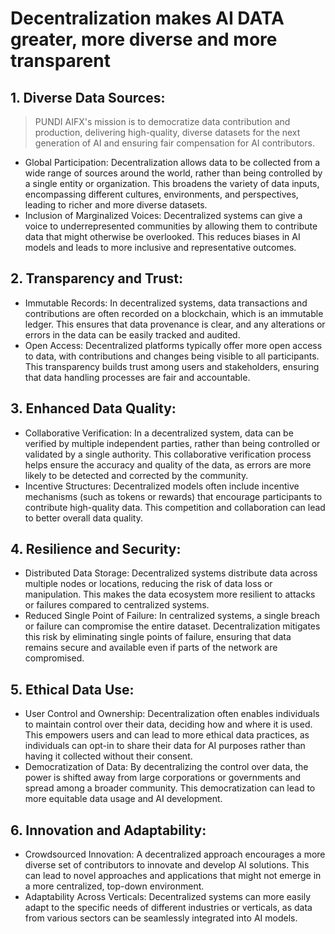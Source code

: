 # Decentralization makes AI DATA greater, more diverse and more transparent

## 1. Diverse Data Sources:

> PUNDI AIFX's mission is to democratize data contribution and production, delivering high-quality, diverse datasets for the next generation of AI and ensuring fair compensation for AI contributors.

* Global Participation: Decentralization allows data to be collected from a wide range of sources around the world, rather than being controlled by a single entity or organization. This broadens the variety of data inputs, encompassing different cultures, environments, and perspectives, leading to richer and more diverse datasets.
* Inclusion of Marginalized Voices: Decentralized systems can give a voice to underrepresented communities by allowing them to contribute data that might otherwise be overlooked. This reduces biases in AI models and leads to more inclusive and representative outcomes.

## 2. Transparency and Trust:

* Immutable Records: In decentralized systems, data transactions and contributions are often recorded on a blockchain, which is an immutable ledger. This ensures that data provenance is clear, and any alterations or errors in the data can be easily tracked and audited.
* Open Access: Decentralized platforms typically offer more open access to data, with contributions and changes being visible to all participants. This transparency builds trust among users and stakeholders, ensuring that data handling processes are fair and accountable.

## 3. Enhanced Data Quality:

* Collaborative Verification: In a decentralized system, data can be verified by multiple independent parties, rather than being controlled or validated by a single authority. This collaborative verification process helps ensure the accuracy and quality of the data, as errors are more likely to be detected and corrected by the community.
* Incentive Structures: Decentralized models often include incentive mechanisms (such as tokens or rewards) that encourage participants to contribute high-quality data. This competition and collaboration can lead to better overall data quality.

## 4. Resilience and Security:

* Distributed Data Storage: Decentralized systems distribute data across multiple nodes or locations, reducing the risk of data loss or manipulation. This makes the data ecosystem more resilient to attacks or failures compared to centralized systems.
* Reduced Single Point of Failure: In centralized systems, a single breach or failure can compromise the entire dataset. Decentralization mitigates this risk by eliminating single points of failure, ensuring that data remains secure and available even if parts of the network are compromised.

## 5. Ethical Data Use:

* User Control and Ownership: Decentralization often enables individuals to maintain control over their data, deciding how and where it is used. This empowers users and can lead to more ethical data practices, as individuals can opt-in to share their data for AI purposes rather than having it collected without their consent.
* Democratization of Data: By decentralizing the control over data, the power is shifted away from large corporations or governments and spread among a broader community. This democratization can lead to more equitable data usage and AI development.

## 6. Innovation and Adaptability:

* Crowdsourced Innovation: A decentralized approach encourages a more diverse set of contributors to innovate and develop AI solutions. This can lead to novel approaches and applications that might not emerge in a more centralized, top-down environment.
* Adaptability Across Verticals: Decentralized systems can more easily adapt to the specific needs of different industries or verticals, as data from various sectors can be seamlessly integrated into AI models.
